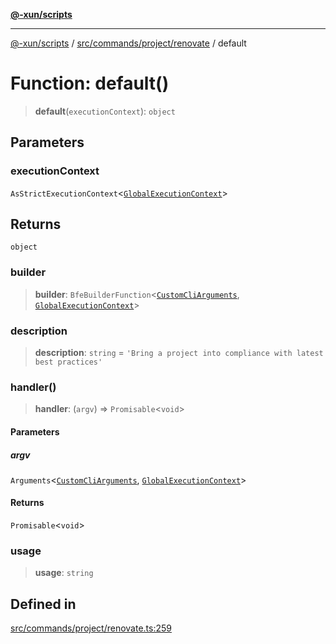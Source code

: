 [**@-xun/scripts**](../../../../../README.md)

***

[@-xun/scripts](../../../../../README.md) / [src/commands/project/renovate](../README.md) / default

# Function: default()

> **default**(`executionContext`): `object`

## Parameters

### executionContext

`AsStrictExecutionContext`\<[`GlobalExecutionContext`](../../../../configure/type-aliases/GlobalExecutionContext.md)\>

## Returns

`object`

### builder

> **builder**: `BfeBuilderFunction`\<[`CustomCliArguments`](../type-aliases/CustomCliArguments.md), [`GlobalExecutionContext`](../../../../configure/type-aliases/GlobalExecutionContext.md)\>

### description

> **description**: `string` = `'Bring a project into compliance with latest best practices'`

### handler()

> **handler**: (`argv`) => `Promisable`\<`void`\>

#### Parameters

##### argv

`Arguments`\<[`CustomCliArguments`](../type-aliases/CustomCliArguments.md), [`GlobalExecutionContext`](../../../../configure/type-aliases/GlobalExecutionContext.md)\>

#### Returns

`Promisable`\<`void`\>

### usage

> **usage**: `string`

## Defined in

[src/commands/project/renovate.ts:259](https://github.com/Xunnamius/xscripts/blob/28c221bb8a859e69003ba2447e3f5763dc92a0ec/src/commands/project/renovate.ts#L259)
